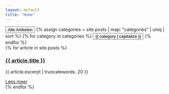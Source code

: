 ```yaml
---
layout: default
title: "Home"
---
```


<section class="bg-white py-8">
  <!-- Tabs -->
  <div class="container mx-auto mt-8">
    <div class="flex justify-center space-x-4">
      <button class="tab-btn bg-blue-500 text-white px-4 py-2 rounded" data-category="all">Alle Artikelen</button>
      {% assign categories = site.posts | map: "categories" | uniq | sort %}
      {% for category in categories %}
      <button class="tab-btn bg-gray-200 px-4 py-2 rounded" data-category="{{ category }}">{{ category | capitalize }}</button>
      {% endfor %}
    </div>
  </div>

  <!-- Artikelen -->
  <div class="container mx-auto mt-8">
    <div class="grid grid-cols-1 md:grid-cols-2 lg:grid-cols-3 gap-4">
      {% for article in site.posts %}
      <article class="article-item bg-white rounded shadow p-4 border border-gray-200" data-category="{{{ article.categories | join: ',' }}">
        <h3 class="text-xl font-bold"><a href="{{ article.url }}">{{ article.title }}</a></h3>
        <p class="mt-2 text-sm text-gray-600">{{ article.excerpt | truncatewords: 20 }}</p>
        <a href="{{ article.url }}" class="text-blue-500 hover:underline mt-4 inline-block">Lees meer</a>
      </article>
      {% endfor %}
    </div>
  </div>
</section>

<!-- Script voor Tabs -->
<script>
  document.addEventListener('DOMContentLoaded', () => {
    const buttons = document.querySelectorAll('.tab-btn');
    const articles = document.querySelectorAll('.article-item');

    buttons.forEach(button => {
      button.addEventListener('click', () => {
        const category = button.getAttribute('data-category');

        // Update active button styling
        buttons.forEach(btn => btn.classList.remove('bg-blue-500', 'text-white'));
        button.classList.add('bg-blue-500', 'text-white');

        // Filter articles
        articles.forEach(article => {
          const articleCategory = article.getAttribute('data-category');
          if (category === 'all' || articleCategory === category) {
            article.style.display = 'block';
          } else {
            article.style.display = 'none';
          }
        });
      });
    });
  });
</script>
